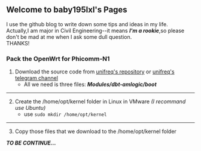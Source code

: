 ## Welcome to baby195lxl's Pages


I use the github blog to write down some tips and ideas in my life.  
Actually,I am major in Civil Engineering--it means ***I'm a rookie***,so please don't be mad at me when I ask some dull question.  
THANKS!  

### Pack the OpenWrt for Phicomm-N1  
1. Download the source code from [unifreq's repository](https://github.com/unifreq/openwrt_packit "unifreq's repository") or [unifreq's telegram channel](https://t.me/openwrt_flippy "unifreq's telegram channel")  
   *  All we need is three files: ***Modules/dbt-amlogic/boot***
-----------------------------------------------------------------------------------------------------------
2. Create the /home/opt/kernel folder in Linux in VMware *(I recommand use Ubuntu)*   
   * use `sudo mkdir /home/opt/kernel`
-----------------------------------------------------------------------------------------------------------
3. Copy those files that we download to the  /home/opt/kernel folder  

***TO BE CONTINUE...***

